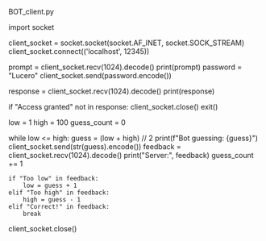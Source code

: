 BOT_client.py

import socket

client_socket = socket.socket(socket.AF_INET, socket.SOCK_STREAM)
client_socket.connect(('localhost', 12345))

prompt = client_socket.recv(1024).decode()
print(prompt)
password = "Lucero"
client_socket.send(password.encode())

response = client_socket.recv(1024).decode()
print(response)

if "Access granted" not in response:
    client_socket.close()
    exit()

low = 1
high = 100
guess_count = 0

while low <= high:
    guess = (low + high) // 2
    print(f"Bot guessing: {guess}")
    client_socket.send(str(guess).encode())
    feedback = client_socket.recv(1024).decode()
    print("Server:", feedback)
    guess_count += 1

    if "Too low" in feedback:
        low = guess + 1
    elif "Too high" in feedback:
        high = guess - 1
    elif "Correct!" in feedback:
        break

client_socket.close()
